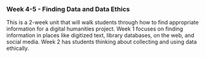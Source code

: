 ### Week 4-5 - Finding Data and Data Ethics

This is a 2-week unit that will walk students through how to find appropriate information for a digital humanities project. Week 1 focuses on finding information in places like digitized text, library databases, on the web, and social media. Week 2 has students thinking about collecting and using data ethically.